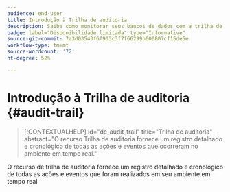 ```yaml
---
audience: end-user
title: Introdução à Trilha de auditoria
description: Saiba como monitorar seus bancos de dados com a trilha de auditoria
badge: label="Disponibilidade limitada" type="Informative"
source-git-commit: 7a3d03543f6f903c3f7f66299b600807cf15de5e
workflow-type: tm+mt
source-wordcount: '72'
ht-degree: 52%

---
```


# Introdução à Trilha de auditoria {#audit-trail}


>[!CONTEXTUALHELP]
>id="dc_audit_trail"
>title="Trilha de auditoria"
>abstract="O recurso Trilha de auditoria fornece um registro detalhado e cronológico de todas as ações e eventos que ocorreram no ambiente em tempo real."

O recurso de trilha de auditoria fornece um registro detalhado e cronológico de todas as ações e eventos que foram realizados em seu ambiente em tempo real